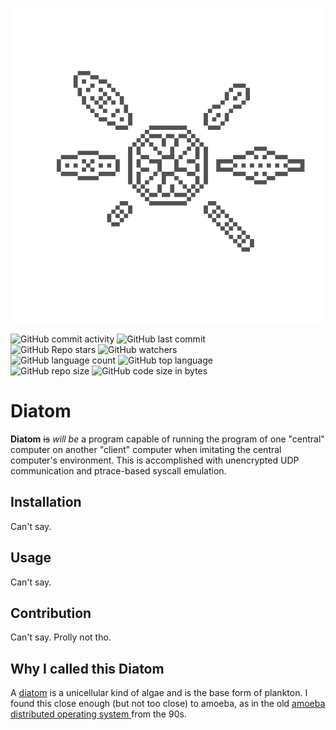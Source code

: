 <p align="center">
  <img src="https://github.com/R-Rothrock/diatom/blob/main/assets/Logo_600x600.png" alt="Diatom Logo">
</p>

![GitHub commit activity](https://img.shields.io/github/commit-activity/m/R-Rothrock/diatom)
![GitHub last commit](https://img.shields.io/github/last-commit/R-Rothrock/diatom?color=blue)<br>
![GitHub Repo stars](https://img.shields.io/github/stars/R-Rothrock/diatom?style=flat&color=green)
![GitHub watchers](https://img.shields.io/github/watchers/R-Rothrock/diatom?style=flat&color=green)<br>
![GitHub language count](https://img.shields.io/github/languages/count/R-Rothrock/diatom?color=red)
![GitHub top language](https://img.shields.io/github/languages/top/R-Rothrock/diatom?color=red)<br>
![GitHub repo size](https://img.shields.io/github/repo-size/R-Rothrock/diatom?color=yellow)
![GitHub code size in bytes](https://img.shields.io/github/languages/code-size/R-Rothrock/diatom?color=yellow)

# Diatom

**Diatom** ~~is~~ _will be_ a program capable of running the program of
one "central" computer on another "client" computer when imitating the
central computer's environment. This is accomplished with unencrypted
UDP communication and ptrace-based syscall emulation.

## Installation

Can't say.

## Usage

Can't say.

## Contribution

Can't say. Prolly not tho.

## Why I called this Diatom

A [diatom](https://diatoms.org/what-are-diatoms) is a unicellular
kind of algae and is the base form of plankton. I found this close
enough (but not too close) to amoeba, as in the old [amoeba
distributed operating system
](https://cs.vu.nl/pub/amoeba/amoeba.html) from the 90s.
